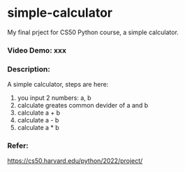 # simple-calculator
My final prject for CS50 Python course, a simple calculator.
### Video Demo: xxx
### Description: 
A simple calculator, steps are here:
1. you input 2 numbers: a, b
2. calculate greates common devider of a and b
3. calculate a + b
4. calculate a - b
5. calculate a * b
### Refer: 
https://cs50.harvard.edu/python/2022/project/
